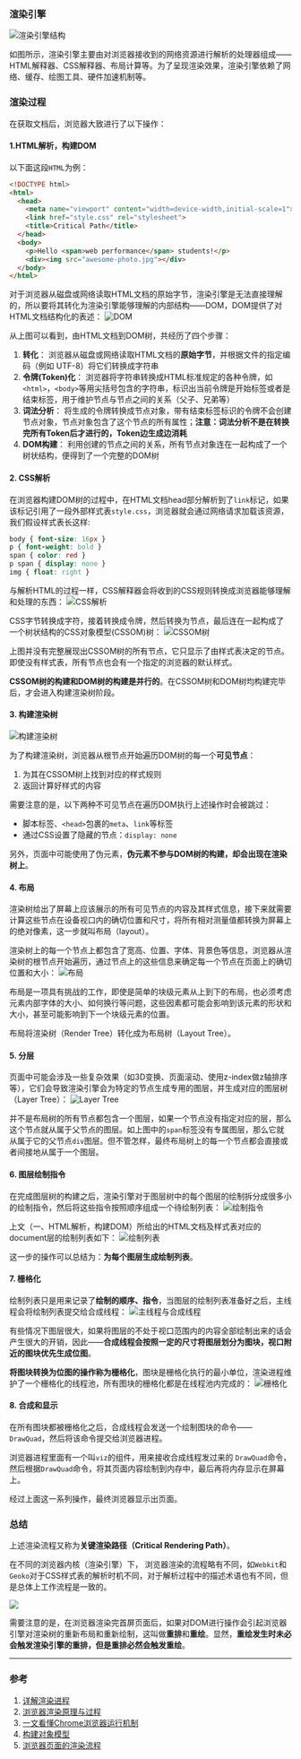 ### 渲染引擎
![渲染引擎结构](https://pic.downk.cc/item/5e65238098271cb2b89a1c67.jpg)

如图所示，渲染引擎主要由对浏览器接收到的网络资源进行解析的处理器组成——HTML解释器、CSS解释器、布局计算等。为了呈现渲染效果，渲染引擎依赖了网络、缓存、绘图工具、硬件加速机制等。

### 渲染过程
在获取文档后，浏览器大致进行了以下操作：

#### 1.HTML解析，构建DOM
以下面这段`HTML`为例：
```html
<!DOCTYPE html>
<html>
  <head>
    <meta name="viewport" content="width=device-width,initial-scale=1">
    <link href="style.css" rel="stylesheet">
    <title>Critical Path</title>
  </head>
  <body>
    <p>Hello <span>web performance</span> students!</p>
    <div><img src="awesome-photo.jpg"></div>
  </body>
</html>
```

对于浏览器从磁盘或网络读取HTML文档的原始字节，渲染引擎是无法直接理解的，所以要将其转化为渲染引擎能够理解的内部结构——DOM，DOM提供了对HTML文档结构化的表述：
![DOM](https://pic.downk.cc/item/5ea7bcd3c2a9a83be597316e.png)

从上图可以看到，由HTML文档到DOM树，共经历了四个步骤：
1. **转化**： 浏览器从磁盘或网络读取HTML文档的**原始字节**，并根据文件的指定编码（例如 UTF-8）将它们转换成字符串
2. **令牌(Token)化**： 浏览器将字符串转换成HTML标准规定的各种令牌，如`<html>`，`<body>`等用尖括号包含的字符串，标识出当前令牌是开始标签或者是结束标签，用于维护节点与节点之间的关系（父子、兄弟等）
3. **词法分析**： 将生成的令牌转换成节点对象，带有结束标签标识的令牌不会创建节点对象，节点对象包含了这个节点的所有属性；**注意：词法分析不是在转换完所有Token后才进行的，Token边生成边消耗**
4. **DOM构建**： 利用创建的节点之间的关系，所有节点对象连在一起构成了一个树状结构，便得到了一个完整的DOM树

#### 2. CSS解析
在浏览器构建DOM树的过程中，在HTML文档head部分解析到了`link`标记，如果该标记引用了一段外部样式表`style.css`，浏览器就会通过网络请求加载该资源，我们假设样式表长这样:
```css
body { font-size: 16px }
p { font-weight: bold }
span { color: red }
p span { display: none }
img { float: right }
```

与解析HTML的过程一样，CSS解释器会将收到的CSS规则转换成浏览器能够理解和处理的东西：
![CSS解析](https://pic.downk.cc/item/5ebac694c2a9a83be5bfbf63.png)

CSS字节转换成字符，接着转换成令牌，然后转换为节点，最后连在一起构成了一个树状结构的CSS对象模型(CSSOM)树：
![CSSOM树](https://pic.downk.cc/item/5ebacb11c2a9a83be5c88711.png)

上图并没有完整展现出CSSOM树的所有节点，它只显示了由样式表决定的节点。即使没有样式表，所有节点也会有一个指定的浏览器的默认样式。

**CSSOM树的构建和DOM树的构建是并行的**。在CSSOM树和DOM树均构建完毕后，才会进入构建渲染树阶段。

#### 3. 构建渲染树
![构建渲染树](https://pic.downk.cc/item/5ebacd74c2a9a83be5cb49d4.png)

为了构建渲染树，浏览器从根节点开始遍历DOM树的每一个**可见节点**：
1. 为其在CSSOM树上找到对应的样式规则
2. 返回计算好样式的内容

需要注意的是，以下两种不可见节点在遍历DOM执行上述操作时会被跳过：
- 脚本标签、`<head>`包裹的`meta`、`link`等标签
- 通过CSS设置了隐藏的节点：`display: none`

另外，页面中可能使用了伪元素，**伪元素不参与DOM树的构建，却会出现在渲染树上**。

#### 4. 布局
渲染树给出了屏幕上应该展示的所有可见节点的内容及其样式信息，接下来就需要计算这些节点在设备视口内的确切位置和尺寸，将所有相对测量值都转换为屏幕上的绝对像素，这一步就叫布局（layout）。

渲染树上的每一个节点上都包含了宽高、位置、字体、背景色等信息，浏览器从渲染树的根节点开始遍历，通过节点上的这些信息来确定每一个节点在页面上的确切位置和大小：
![布局](https://pic.downk.cc/item/5ece8e46c2a9a83be51bac88.jpg)

布局是一项具有挑战的工作，即使是简单的块级元素从上到下的布局，也必须考虑元素内部字体的大小、如何换行等问题，这些因素都可能会影响到该元素的形状和大小，甚至可能影响到下一个块级元素的位置。

布局将渲染树（Render Tree）转化成为布局树（Layout Tree）。

#### 5. 分层
页面中可能会涉及一些复杂效果（如3D变换、页面滚动、使用z-index做z轴排序等），它们会导致渲染引擎会为特定的节点生成专用的图层，并生成对应的图层树（Layer Tree）：
![Layer Tree](https://img.imgdb.cn/item/6003f8a23ffa7d37b3809f3c.png)

并不是布局树的所有节点都包含一个图层，如果一个节点没有指定对应的层，那么这个节点就从属于父节点的图层。如上图中的`span`标签没有专属图层，那么它就从属于它的父节点`div`图层。但不管怎样，最终布局树上的每一个节点都会直接或者间接地从属于一个图层。

#### 6. 图层绘制指令
在完成图层树的构建之后，渲染引擎对于图层树中的每个图层的绘制拆分成很多小的绘制指令，然后将这些指令按照顺序组成一个待绘制列表：
![绘制指令](https://img.imgdb.cn/item/600467b03ffa7d37b3ba75d9.png)

上文（一、HTML解析，构建DOM）所给出的HTML文档及样式表对应的document层的绘制列表如下：
![绘制列表](https://img.imgdb.cn/item/60046d283ffa7d37b3bcb13f.jpg)

这一步的操作可以总结为：**为每个图层生成绘制列表**。

#### 7. 栅格化
绘制列表只是用来记录了**绘制的顺序、指令**，当图层的绘制列表准备好之后，主线程会将绘制列表提交给合成线程：
![主线程与合成线程](https://img.imgdb.cn/item/600471d83ffa7d37b3beb32f.png)

有些情况下图层很大，如果将图层的不处于视口范围内的内容全部绘制出来的话会产生很大的开销，因此——**合成线程会按照一定的尺寸将图层划分为图块，视口附近的图块优先生成位图**。

**将图块转换为位图的操作称为栅格化**，图块是栅格化执行的最小单位，渲染进程维护了一个栅格化的线程池，所有图块的栅格化都是在线程池内完成的：
![栅格化](https://img.imgdb.cn/item/60047e7a3ffa7d37b3c33975.png)

#### 8. 合成和显示
在所有图块都被栅格化之后，合成线程会发送一个绘制图块的命令——`DrawQuad`，然后将该命令提交给浏览器进程。

浏览器进程里面有一个叫`viz`的组件，用来接收合成线程发过来的 `DrawQuad`命令，然后根据`DrawQuad`命令，将其页面内容绘制到内存中，最后再将内存显示在屏幕上。

经过上面这一系列操作，最终浏览器显示出页面。

### 总结
上述渲染流程又称为**关键渲染路径（Critical Rendering Path）**。

在不同的浏览器内核（渲染引擎）下， 浏览器渲染的流程略有不同，如`Webkit`和`Geoko`对于CSS样式表的解析时机不同，对于解析过程中的描述术语也有不同，但是总体上工作流程是一致的。

![](https://img.imgdb.cn/item/600339ee3ffa7d37b328f2ad.png)

需要注意的是，在浏览器渲染完首屏页面后，如果对DOM进行操作会引起浏览器引擎对渲染树的重新布局和重新绘制，这叫做**重排**和**重绘**。显然，**重绘发生时未必会触发渲染引擎的重排，但是重排必然会触发重绘**。

___
### 参考
1. [详解渲染进程](https://blog.acohome.cn/inside-browser-part3/)
2. [浏览器渲染原理与过程](https://srtian96.gitee.io/blog/2018/06/01/%E6%B5%8F%E8%A7%88%E5%99%A8%E6%B8%B2%E6%9F%93%E5%8E%9F%E7%90%86/)
3. [一文看懂Chrome浏览器运行机制](https://zhuanlan.zhihu.com/p/102149546)
4. [构建对象模型](https://developers.google.com/web/fundamentals/performance/critical-rendering-path/constructing-the-object-model?hl=zh-cn)
5. [浏览器页面的渲染流程](https://juejin.cn/post/6844904020193067015)
